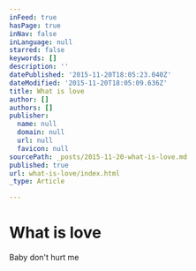 ```yaml
---
inFeed: true
hasPage: true
inNav: false
inLanguage: null
starred: false
keywords: []
description: ''
datePublished: '2015-11-20T18:05:23.040Z'
dateModified: '2015-11-20T18:05:09.636Z'
title: What is love
author: []
authors: []
publisher:
  name: null
  domain: null
  url: null
  favicon: null
sourcePath: _posts/2015-11-20-what-is-love.md
published: true
url: what-is-love/index.html
_type: Article

---
```

# What is love

Baby don't hurt me